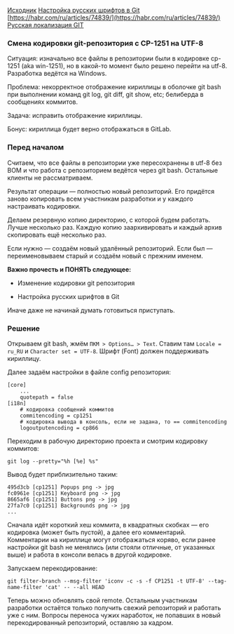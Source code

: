 [Исходник](https://axenov.dev/смена-кодировки-git-репозитория-с-cp-1251-на-utf-8/)
[Настройка русских шрифтов в Git](https://pr0git.blogspot.com/2015/02/git_4.html)
[https://habr.com/ru/articles/74839/](https://habr.com/ru/articles/74839/)
[Русская локализация GIT](https://yaroslav.pukazov.ru/hub/12/russian-git/)

### Смена кодировки git-репозитория с CP-1251 на UTF-8

Ситуация: изначально все файлы в репозитории были в кодировке cp-1251 (aka win-1251), но в какой-то момент было решено перейти на utf-8. Разработка ведётся на Windows.

Проблема: некорректное отображение кириллицы в оболочке git bash при выполнении команд git log, git diff, git show, etc; белиберда в сообщениях коммитов.

Задача: исправить отображение кириллицы.

Бонус: кириллица будет верно отображаться в GitLab.

### Перед началом

Считаем, что все файлы в репозитории уже пересохранены в utf-8 без BOM и что работа с репозиторием ведётся через git bash. Остальные клиенты не рассматриваем.

Результат операции — полностью новый репозиторий. Его придётся заново копировать всем участникам разработки и у каждого настраивать кодировки.

Делаем резервную копию директорию, с которой будем работать. Лучше несколько раз. Каждую копию заархивировать и каждый архив скопировать ещё несколько раз.

Если нужно — создаём новый удалённый репозиторий. Если был — переименовываем старый и создаём новый с прежним именем.

**Важно прочесть и ПОНЯТЬ следующее:**

- Изменение кодировки git репозитория

- Настройка русских шрифтов в Git


Иначе даже не начинай думать готовиться приступать.

### Решение

Открываем git bash, жмём `ПКМ > Options… > Text`. Ставим там `Locale = ru_RU` и `Character set = UTF-8`. Шрифт (Font) должен поддерживать кириллицу.

Далее задаём настройки в файле config репозитория:

```
[core]
	...
	quotepath = false
[i18n]
	# кодировка сообщений коммитов
	commitencoding = cp1251
	# кодировка вывода в консоль, если не задана, то == commitencoding 
	logoutputencoding = cp866
```

Переходим в рабочую директорию проекта и смотрим кодировку коммитов:

```
git log --pretty="%h [%e] %s"
```

Вывод будет приблизительно таким:

```
495d3cb [cp1251] Popups png -> jpg 
fc0961e [cp1251] Keyboard png -> jpg 
8665af6 [cp1251] Buttons png -> jpg 
27fa7c0 [cp1251] Backgrounds png -> jpg 
...
```

Сначала идёт короткий хеш коммита, в квадратных скобках — его кодировка (может быть пустой), а далее его комментарий. Комментарии на кириллице могут отображаться коряво, если ранее настройки git bash не менялись (или стояли отличные, от указанных выше) и работа в консоли велась в другой кодировке.

Запускаем перекодирование:

```
git filter-branch --msg-filter 'iconv -c -s -f CP1251 -t UTF-8' --tag-name-filter 'cat' -- --all HEAD
```

Теперь можно обновлять свой remote. Остальным участникам разработки остаётся только получить свежий репозиторий и работать уже с ним. Вопросы переноса чужих наработок, не попавших в новый перекодированный репозиторий, оставляю за кадром.